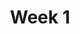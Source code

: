 ---
title: Week 1
days:
  - date: 2019-08-28
    events:
      "**Discussion**{: .label } No discussion this week":
  - date: 2019-08-29
    events:
      "[Course Overview](#) ([code](#)) ([webcast](#))":
        "[Ch. 1.1](https://www.textbook.ds100.org/ch/01/lifecycle_intro.html), [Ch. 1.2](https://www.textbook.ds100.org/ch/02/design_intro.html)"
      "[Homework 0](#) released":
---